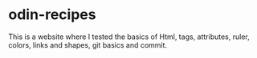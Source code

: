# odin-recipes
This is a website where I tested the basics of Html, tags, attributes, ruler, colors, links and shapes, git basics and commit.
